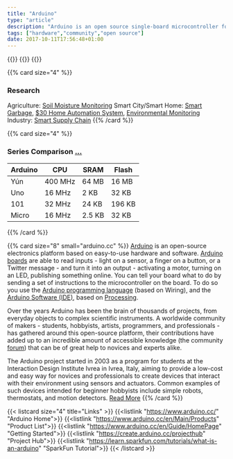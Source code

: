 ```yaml
---
title: "Arduino"
type: "article"
description: "Arduino is an open source single-board microcontroller for building digital devices and interactive objects that can sense and control objects in the physical world. Arduino boards are available commercially in preassembled form, or as do-it-yourself kits."
tags: ["hardware","community","open source"]
date: 2017-10-11T17:56:48+01:00
---
```


{{<card size="4" small="Wikipedia" style="info">}}
{{<description>}}
{{</card>}}

{{% card size="4" %}}
### Research

Agriculture: [Soil Moisture Monitoring](http://ieeexplore.ieee.org/abstract/document/8058385/)
Smart City/Smart Home: [Smart Garbage](https://www.irjet.net/archives/V3/i12/IRJET-V3I1227.pdf), [$30 Home Automation System](http://ieeexplore.ieee.org/abstract/document/7965533/), [Environmental Monitoring](http://52.172.159.94/index.php/indjst/article/view/114617)
Industry: [Smart Supply Chain](http://ieeexplore.ieee.org/abstract/document/7566196/)
{{% /card %}}

{{% card size="4" %}}
### Series Comparison [...](https://en.wikipedia.org/wiki/List_of_Arduino_boards_and_compatible_systems)
| Arduino   | CPU           | SRAM      | Flash     |
|---        |---            |---        |---        |
| Yún       | 400 MHz       | 64 MB     | 16 MB     |
| Uno       | 16 MHz        | 2 KB      | 32 KB     |
| 101       | 32 MHz        | 24 KB     | 196 KB    |
| Micro     | 16 MHz        | 2.5 KB    | 32 KB     |

{{% /card %}}

{{% card size="8" small="arduino.cc" %}}
[Arduino](https://www.arduino.cc/) is an open-source electronics platform based on easy-to-use hardware and software. [Arduino boards](https://www.arduino.cc/en/Main/Products) are able to read inputs - light on a sensor, a finger on a button, or a Twitter message - and turn it into an output - activating a motor, turning on an LED, publishing something online. You can tell your board what to do by sending a set of instructions to the microcontroller on the board. To do so you use the [Arduino programming language](https://www.arduino.cc/en/Reference/HomePage) (based on Wiring), and the [Arduino Software (IDE)](https://www.arduino.cc/en/Main/Software), based on [Processing](https://processing.org/).

Over the years Arduino has been the brain of thousands of projects, from everyday objects to complex scientific instruments. A worldwide community of makers - students, hobbyists, artists, programmers, and professionals - has gathered around this open-source platform, their contributions have added up to an incredible amount of accessible knowledge (the community [forum](http://forum.arduino.cc/)) that can be of great help to novices and experts alike.

The Arduino project started in 2003 as a program for students at the Interaction Design Institute Ivrea in Ivrea, Italy, aiming to provide a low-cost and easy way for novices and professionals to create devices that interact with their environment using sensors and actuators. Common examples of such devices intended for beginner hobbyists include simple robots, thermostats, and motion detectors. [Read More](https://www.arduino.cc/en/Guide/Introduction)
{{% /card %}}

{{< listcard size="4" title="Links" >}}
    {{<listlink "https://www.arduino.cc/" "Arduino Home">}}
    {{<listlink "https://www.arduino.cc/en/Main/Products" "Product List">}}
    {{<listlink "https://www.arduino.cc/en/Guide/HomePage" "Getting Started">}}
    {{<listlink "https://create.arduino.cc/projecthub" "Project Hub">}}
    {{<listlink "https://learn.sparkfun.com/tutorials/what-is-an-arduino" "SparkFun Tutorial">}}
{{< /listcard >}}